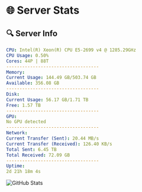 # 🌐 Server Stats
## 🔍 Server Info
```yaml
CPU: Intel(R) Xeon(R) CPU E5-2699 v4 @ 1285.29GHz
CPU Usage: 0.50%
Cores: 44P | 88T
-----------------------------------
Memory:
Current Usage: 144.49 GB/503.74 GB
Available: 356.08 GB
-----------------------------------
Disk:
Current Usage: 56.17 GB/1.71 TB
Free: 1.57 TB
-----------------------------------
GPU:
No GPU detected
-----------------------------------
Network:
Current Transfer (Sent): 20.44 MB/s
Current Transfer (Received): 126.40 KB/s
Total Sent: 6.45 TB
Total Received: 72.09 GB
-----------------------------------
Uptime:
2d 21h 18m 4s
```
![GitHub Stats](https://img.shields.io/badge/Updated-2025-03-10_18:40:53-blue)
